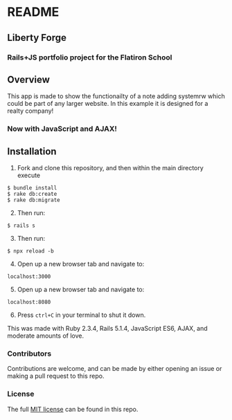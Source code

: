 # README

## Liberty Forge
### Rails+JS portfolio project for the Flatiron School

## Overview
This app is made to show the functionailty of a note adding systemrw which could be part of any larger website. In this example it is designed for a realty company!
### Now with JavaScript and AJAX!

## Installation
1. Fork and clone this repository, and then within the main directory execute
```
$ bundle install
$ rake db:create
$ rake db:migrate
```
2. Then run:
```
$ rails s
```
3. Then run:
```
$ npx reload -b
```

4. Open up a new browser tab and navigate to:
```
localhost:3000
```
5. Open up a new browser tab and navigate to:
```
localhost:8080
```
6. Press `ctrl+C` in your terminal to shut it down.


This was made with Ruby 2.3.4, Rails 5.1.4, JavaScript ES6, AJAX, and moderate amounts of love.

### Contributors
Contributions are welcome, and can be made by either opening an issue or making a pull request to this repo.

### License
The full [MIT license](https://github.com/carumbo/liberty_forge/LICENSE) can be found in this repo.
